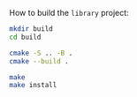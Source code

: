 How to build the `library` project:

```bash
mkdir build
cd build

cmake -S .. -B .
cmake --build .

make
make install
```
